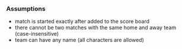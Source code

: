 ### Assumptions

- match is started exactly after added to the score board
- there cannot be two matches with the same home and away team (case-insensitive)
- team can have any name (all characters are allowed)